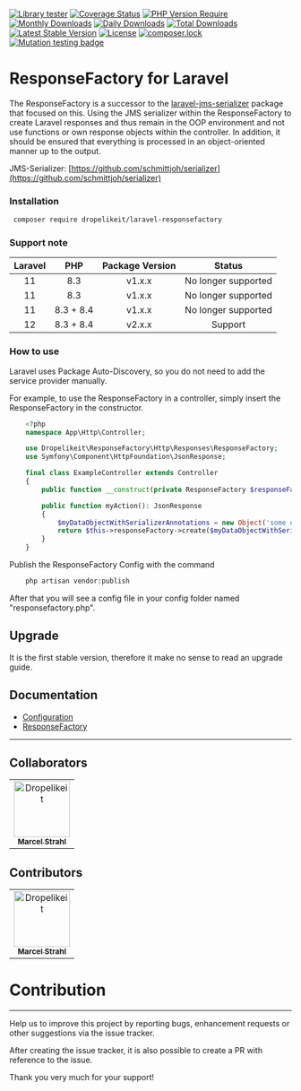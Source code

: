 [![Library tester](https://github.com/Dropelikeit/laravel-responsefactory/actions/workflows/app-tester.yml/badge.svg)](https://github.com/Dropelikeit/laravel-responsefactory/actions/workflows/app-tester.yml)
[![Coverage Status](https://coveralls.io/repos/github/Dropelikeit/laravel-responsefactory/badge.svg?branch=main)](https://coveralls.io/github/Dropelikeit/laravel-responsefactory?branch=main)
[![PHP Version Require](http://poser.pugx.org/dropelikeit/laravel-responsefactory/require/php)](https://packagist.org/packages/dropelikeit/laravel-responsefactory)
[![Monthly Downloads](https://poser.pugx.org/dropelikeit/laravel-responsefactory/d/monthly)](https://packagist.org/packages/dropelikeit/laravel-responsefactory)
[![Daily Downloads](https://poser.pugx.org/dropelikeit/laravel-responsefactory/d/daily)](https://packagist.org/packages/dropelikeit/laravel-responsefactory)
[![Total Downloads](https://poser.pugx.org/dropelikeit/laravel-responsefactory/downloads)](https://packagist.org/packages/dropelikeit/laravel-responsefactory)
[![Latest Stable Version](http://poser.pugx.org/dropelikeit/laravel-responsefactory/v)](https://packagist.org/packages/dropelikeit/laravel-responsefactory)
[![License](https://poser.pugx.org/dropelikeit/laravel-responsefactory/license)](https://packagist.org/packages/dropelikeit/laravel-responsefactory)
[![composer.lock](https://poser.pugx.org/dropelikeit/laravel-responsefactory/composerlock)](https://packagist.org/packages/dropelikeit/laravel-responsefactory)
[![Mutation testing badge](https://img.shields.io/endpoint?style=flat&url=https%3A%2F%2Fbadge-api.stryker-mutator.io%2Fgithub.com%2FDropelikeit%2Flaravel-responsefactory%2Fmain)](https://dashboard.stryker-mutator.io/reports/github.com/Dropelikeit/laravel-responsefactory/main)
# ResponseFactory for Laravel

The ResponseFactory is a successor to
the [laravel-jms-serializer](https://github.com/Dropelikeit/laravel-jms-serializer)
package that focused on this. Using the JMS serializer
within the ResponseFactory to create Laravel responses and thus remain in the OOP environment and
not use functions or own response objects within the controller. In addition, it should be ensured that everything is
processed in an object-oriented manner up to the output.

JMS-Serializer: [https://github.com/schmittjoh/serializer](https://github.com/schmittjoh/serializer)

### Installation

```bash
 composer require dropelikeit/laravel-responsefactory
 ```

### Support note

| Laravel |    PHP    | Package Version |       Status        |
|:-------:|:---------:|:---------------:|:-------------------:|
|   11    |    8.3    |     v1.x.x      | No longer supported |
|   11    |    8.3    |     v1.x.x      | No longer supported |
|   11    | 8.3 + 8.4 |     v1.x.x      | No longer supported |
|   12    | 8.3 + 8.4 |     v2.x.x      |       Support       |

### How to use

Laravel uses Package Auto-Discovery, so you do not need to add the service provider manually.

For example, to use the ResponseFactory in a controller, simply insert the ResponseFactory in the constructor.

```php
    <?php 
    namespace App\Http\Controller;

    use Dropelikeit\ResponseFactory\Http\Responses\ResponseFactory;
    use Symfony\Component\HttpFoundation\JsonResponse;

    final class ExampleController extends Controller 
    {
        public function __construct(private ResponseFactory $responseFactory) {}

        public function myAction(): JsonResponse
        {
            $myDataObjectWithSerializerAnnotations = new Object('some data');
            return $this->responseFactory->create($myDataObjectWithSerializerAnnotations);
        }
    }
```

Publish the ResponseFactory Config with the command

```bash 
    php artisan vendor:publish
```

After that you will see a config file in your config folder named "responsefactory.php".

## Upgrade

It is the first stable version, therefore it make no sense to read an upgrade guide.

## Documentation

* [Configuration](docs/configuration.md)
* [ResponseFactory](docs/response-factory.md)

---

## Collaborators

<!-- readme: collaborators -start -->
<table>
	<tbody>
		<tr>
            <td align="center">
                <a href="https://github.com/Dropelikeit">
                    <img src="https://avatars.githubusercontent.com/u/13794109?v=4" width="100;" alt="Dropelikeit"/>
                    <br />
                    <sub><b>Marcel Strahl</b></sub>
                </a>
            </td>
		</tr>
	<tbody>
</table>
<!-- readme: collaborators -end -->

## Contributors

<!-- readme: contributors -start -->
<table>
	<tbody>
		<tr>
            <td align="center">
                <a href="https://github.com/Dropelikeit">
                    <img src="https://avatars.githubusercontent.com/u/13794109?v=4" width="100;" alt="Dropelikeit"/>
                    <br />
                    <sub><b>Marcel Strahl</b></sub>
                </a>
            </td>
		</tr>
	<tbody>
</table>
<!-- readme: contributors -end -->

# Contribution

---

Help us to improve this project by reporting bugs, enhancement requests or other suggestions via the issue tracker.

After creating the issue tracker, it is also possible to create a PR with reference to the issue.

Thank you very much for your support!